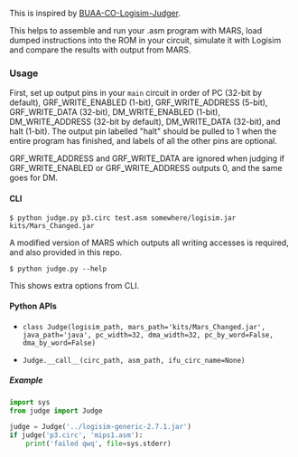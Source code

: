 This is inspired by [
BUAA-CO-Logisim-Judger](https://github.com/biopuppet/BUAA-CO-Logisim-Judger).

This helps to assemble and run your .asm program with MARS, load dumped instructions into the ROM in your circuit, simulate it with Logisim and compare the results with output from MARS.

### Usage

First, set up output pins in your `main` circuit in order of PC (32-bit by default), GRF_WRITE_ENABLED (1-bit), GRF_WRITE_ADDRESS (5-bit), GRF_WRITE_DATA (32-bit), DM_WRITE_ENABLED (1-bit), DM_WRITE_ADDRESS (32-bit by default), DM_WRITE_DATA (32-bit), and halt (1-bit). The output pin labelled "halt" should be pulled to 1 when the entire program has finished, and labels of all the other pins are optional.

GRF_WRITE_ADDRESS and GRF_WRITE_DATA are ignored when judging if GRF_WRITE_ENABLED or GRF_WRITE_ADDRESS outputs 0, and the same goes for DM.

#### CLI

```shell
$ python judge.py p3.circ test.asm somewhere/logisim.jar kits/Mars_Changed.jar
```

A modified version of MARS which outputs all writing accesses is required, and also provided in this repo.

```
$ python judge.py --help
```
This shows extra options from CLI.

#### Python APIs

- `class Judge(logisim_path, mars_path='kits/Mars_Changed.jar', java_path='java', pc_width=32, dma_width=32, pc_by_word=False, dma_by_word=False)`

- `Judge.__call__(circ_path, asm_path, ifu_circ_name=None)`

##### Example

```python
import sys
from judge import Judge

judge = Judge('../logisim-generic-2.7.1.jar')
if judge('p3.circ', 'mips1.asm'):
    print('failed qwq', file=sys.stderr)
```
